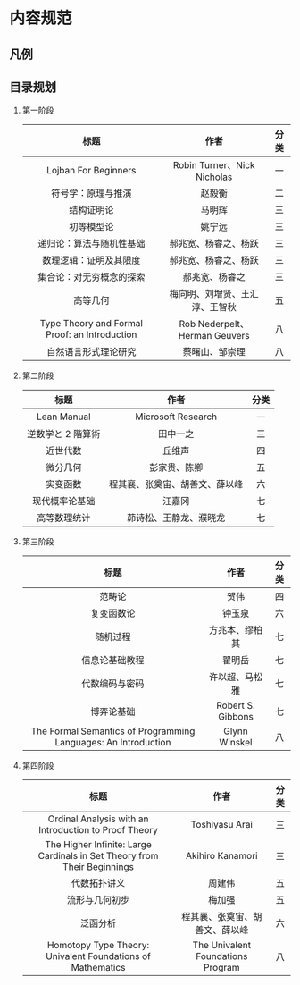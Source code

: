# 内容规范

## 凡例

## 目录规划
1. 第一阶段

    <div class="text-table">

    |                     标题                      |              作者              | 分类  |
    | :-------------------------------------------: | :----------------------------: | :---: |
    |             Lojban For Beginners              |  Robin Turner、Nick Nicholas   |  一   |
    |              符号学：原理与推演               |             赵毅衡             |  二   |
    |                  结构证明论                   |             马明辉             |  三   |
    |                  初等模型论                   |             姚宁远             |  三   |
    |           递归论：算法与随机性基础            |      郝兆宽、杨睿之、杨跃      |  三   |
    |            数理逻辑：证明及其限度             |      郝兆宽、杨睿之、杨跃      |  三   |
    |           集合论：对无穷概念的探索            |         郝兆宽、杨睿之         |  三   |
    |                   高等几何                    | 梅向明、刘增贤、王汇淳、王智秋 |  五   |
    | Type Theory and Formal Proof: an Introduction | Rob Nederpelt、Herman Geuvers  |  八   |
    |             自然语言形式理论研究              |         蔡曙山、邹崇理         |  八   |

    </div>

2. 第二阶段

    <div class="text-table">

    |       标题        |              作者              | 分类  |
    | :---------------: | :----------------------------: | :---: |
    |    Lean Manual    |       Microsoft Research       |  一   |
    | 逆数学と 2 階算術 |            田中一之            |  三   |
    |     近世代数      |             丘维声             |  四   |
    |     微分几何      |          彭家贵、陈卿          |  五   |
    |     实变函数      | 程其襄、张奠宙、胡善文、薛以峰 |  六   |
    |  现代概率论基础   |             汪嘉冈             |  七   |
    |   高等数理统计    |     茆诗松、王静龙、濮晓龙     |  七   |

    </div>

3. 第三阶段

    <div class="text-table">

    |                              标题                              |       作者        | 分类  |
    | :------------------------------------------------------------: | :---------------: | :---: |
    |                             范畴论                             |       贺伟        |  四   |
    |                           复变函数论                           |      钟玉泉       |  六   |
    |                            随机过程                            |  方兆本、缪柏其   |  七   |
    |                         信息论基础教程                         |      翟明岳       |  七   |
    |                         代数编码与密码                         |  许以超、马松雅   |  七   |
    |                           博弈论基础                           | Robert S. Gibbons |  七   |
    | The Formal Semantics of Programming Languages: An Introduction |   Glynn Winskel   |  八   |

    </div>

4. 第四阶段

    <div class="text-table">

    |                                   标题                                   |               作者                | 分类  |
    | :----------------------------------------------------------------------: | :-------------------------------: | :---: |
    |          Ordinal Analysis with an Introduction to Proof Theory           |          Toshiyasu Arai           |  三   |
    | The Higher Infinite: Large Cardinals in Set Theory from Their Beginnings |         Akihiro Kanamori          |  三   |
    |                               代数拓扑讲义                               |              周建伟               |  五   |
    |                              流形与几何初步                              |              梅加强               |  五   |
    |                                 泛函分析                                 |  程其襄、张奠宙、胡善文、薛以峰   |  六   |
    |        Homotopy Type Theory: Univalent Foundations of Mathematics        | The Univalent Foundations Program |  八   |

    </div>
